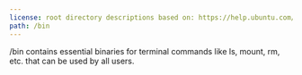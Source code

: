 ```yaml
---
license: root directory descriptions based on: https://help.ubuntu.com/community/LinuxFilesystemTreeOverview originally created by contributors to the Ubuntu documentation wiki and the Filesystem Hierarchy Standard 2.3 created by Filesystem Hierarchy Standard Group.
path: /bin
---
```


/bin contains essential binaries for terminal commands like ls, mount, rm, etc. that can be used by all users.